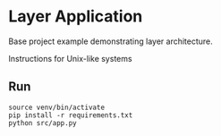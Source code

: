 # Layer Application
Base project example demonstrating layer architecture.


Instructions for Unix-like systems
## Run

    source venv/bin/activate
    pip install -r requirements.txt
    python src/app.py
